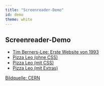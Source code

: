 ```yaml
---
title: "Screenreader-Demo"
id: demo
theme: white
---
```

## Screenreader-Demo

<ul>
    <li><a href="www.html" target="_blank" rel="noreferrer" class="demo">Tim Berners-Lee: Erste Website von 1993</a></li>
    <li><a href="pizza/quattro-stagioni.html" target="_blank" rel="noreferrer" class="demo">Pizza Leo (ohne CSS)</a></li>
    <li><a href="pizza/quattro-stagioni-css.html" target="_blank" rel="noreferrer" class="demo">Pizza Leo (mit CSS)</a></li>
    <li><a href="pizza/quattro-stagioni-extras.html" target="_blank" rel="noreferrer" class="demo">Pizza Leo (mit Extras)</a></li>
</ul>

<a href="https://cds.cern.ch/images/CERN-GE-9407011-31" target="_blank" rel="noreferrer" class="credit">Bildquelle: CERN</a>
